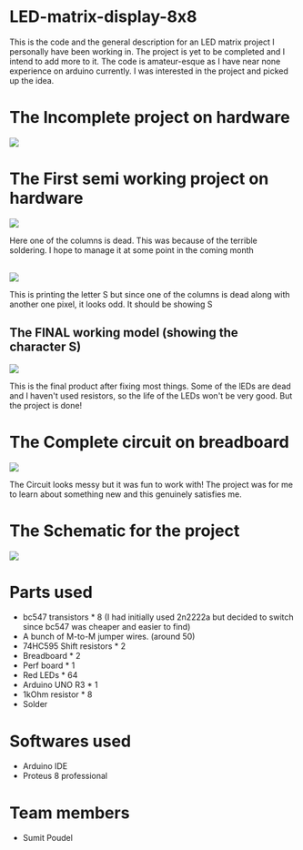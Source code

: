# LED-matrix-display-8x8
This is the code and the general description for an LED matrix project I personally have been working in. The project is yet to be completed and I intend to add more to it. The code is amateur-esque as I have near none experience on arduino currently. I was interested in the project and picked up the idea.

# The Incomplete project on hardware
<img src = "img/project image.jpg">

# The First semi working project on hardware
<img src = "img/project image3.jpg">
<p>Here one of the columns is dead. This was because of the terrible soldering. I hope to manage it at some point in the coming month</p>
<br>
<img src = "img/S test 1.jpg">
<p>This is printing the letter S but since one of the columns is dead along with another one pixel, it looks odd. It should be showing S</p>

## The FINAL working model (showing the character S)
<img src = "img/final project.jpg">
<p>This is the final product after fixing most things. Some of the lEDs are dead and I haven't used resistors, so the life of the LEDs won't be very good. But the project is done!</p>

# The Complete circuit on breadboard
<img src = "img/circuit on breadboard.jpg">
<p>The Circuit looks messy but it was fun to work with! The project was for me to learn about something new and this genuinely satisfies me.</p>

# The Schematic for the project
<img src = "img/Schematic update1.jpg">

# Parts used
* bc547 transistors * 8 (I had initially used 2n2222a but decided to switch since bc547 was cheaper and easier to find)
* A bunch of M-to-M jumper wires. (around 50)
* 74HC595 Shift resistors * 2
* Breadboard * 2
* Perf board * 1
* Red LEDs * 64
* Arduino UNO R3 * 1
* 1kOhm resistor * 8
* Solder

# Softwares used
* Arduino IDE
* Proteus 8 professional

# Team members
* Sumit Poudel